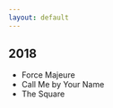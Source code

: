 ```yaml
---
layout: default
---
```


## 2018

* Force Majeure  
* Call Me by Your Name  
* The Square  



<br>
